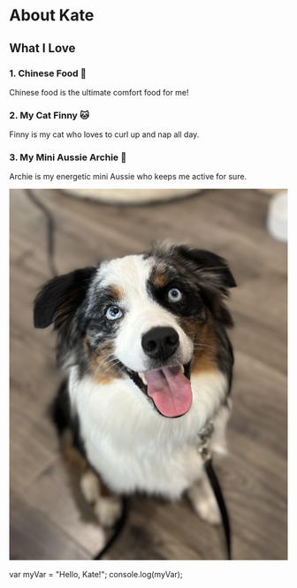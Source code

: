 # About Kate

## What I Love

### 1. Chinese Food 🍜
Chinese food is the ultimate comfort food for me!

### 2. My Cat Finny 🐱
Finny is my cat who loves to curl up and nap all day.

### 3. My Mini Aussie Archie 🐾
Archie is my energetic mini Aussie who keeps me active for sure.

![Archie the Mini Aussie](https://github.com/kschlussler/skills-communicate-using-markdown/blob/main/Archie.jpg?raw=true)


var myVar = "Hello, Kate!";
console.log(myVar);
